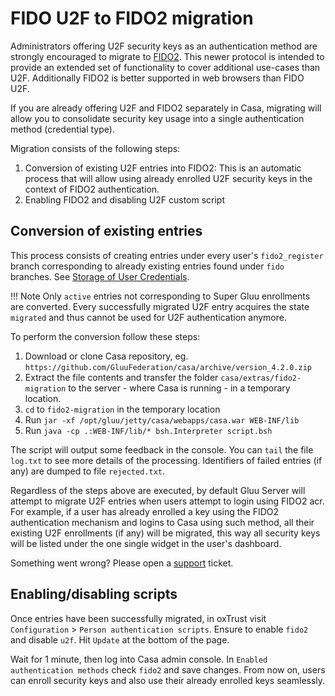 # FIDO U2F to FIDO2 migration

Administrators offering U2F security keys as an authentication method are strongly encouraged to migrate to [FIDO2](https://fidoalliance.org/fido2/). This newer protocol is intended to provide an extended set of functionality to cover additional use-cases than U2F. Additionally FIDO2 is better supported in web browsers than FIDO U2F.

If you are already offering U2F and FIDO2 separately in Casa, migrating will allow you to consolidate security key usage into a single authentication method (credential type).

Migration consists of the following steps:

1. Conversion of existing U2F entries into FIDO2: This is an automatic process that will allow using already enrolled U2F security keys in the context of FIDO2 authentication. 
1. Enabling FIDO2 and disabling U2F custom script

## Conversion of existing entries

This process consists of creating entries under every user's `fido2_register` branch corresponding to already existing entries found under `fido` branches. See [Storage of User Credentials](./credentials-stored.md#u2f-devices).

!!! Note
    Only `active` entries not corresponding to Super Gluu enrollments are converted. Every successfully migrated U2F entry acquires the state `migrated` and thus cannot be used for U2F authentication anymore.

To perform the conversion follow these steps:

1. Download or clone Casa repository, eg. `https://github.com/GluuFederation/casa/archive/version_4.2.0.zip`
1. Extract the file contents and transfer the folder `casa/extras/fido2-migration` to the server - where Casa is running - in a temporary location.
1. `cd` to `fido2-migration` in the temporary location
1. Run `jar -xf /opt/gluu/jetty/casa/webapps/casa.war WEB-INF/lib`
1. Run `java -cp .:WEB-INF/lib/* bsh.Interpreter script.bsh`

The script will output some feedback in the console. You can `tail` the file `log.txt` to see more details of the processing. Identifiers of failed entries (if any) are dumped to file `rejected.txt`.  

Regardless of the steps above are executed, by default Gluu Server will attempt to migrate U2F entries when users attempt to login using FIDO2 acr. For example, if a user has already enrolled a key using the FIDO2 authentication mechanism and logins to Casa using such method, all their existing U2F enrollments (if any) will be migrated, this way all security keys will be listed under the one single widget in the user's dashboard.

Something went wrong? Please open a [support](https://support.gluu.org) ticket.

## Enabling/disabling scripts

Once entries have been successfully migrated, in oxTrust visit `Configuration` > `Person authentication scripts`. Ensure to enable `fido2` and disable `u2f`. Hit `Update` at the bottom of the page.

Wait for 1 minute, then log into Casa admin console. In `Enabled authentication methods` check `fido2` and save changes. From now on, users can enroll security keys and also use their already enrolled keys seamlessly.
